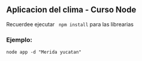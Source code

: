 ## Aplicacion del clima - Curso Node

Recuerdee ejecutar ``` npm install``` para las librearias

### Ejemplo:
```
node app -d "Merida yucatan"
```